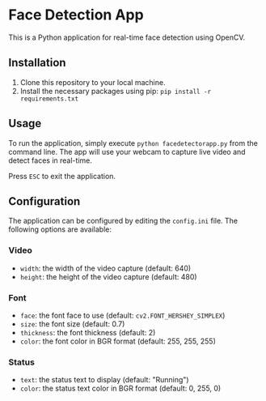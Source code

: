 # Face Detection App

This is a Python application for real-time face detection using OpenCV.

## Installation

1. Clone this repository to your local machine.
2. Install the necessary packages using pip: `pip install -r requirements.txt`

## Usage

To run the application, simply execute `python facedetectorapp.py` from the command line. The app will use your webcam to capture live video and detect faces in real-time.

Press `ESC` to exit the application.

## Configuration

The application can be configured by editing the `config.ini` file. The following options are available:

### Video

- `width`: the width of the video capture (default: 640)
- `height`: the height of the video capture (default: 480)

### Font

- `face`: the font face to use (default: `cv2.FONT_HERSHEY_SIMPLEX`)
- `size`: the font size (default: 0.7)
- `thickness`: the font thickness (default: 2)
- `color`: the font color in BGR format (default: 255, 255, 255)

### Status

- `text`: the status text to display (default: "Running")
- `color`: the status text color in BGR format (default: 0, 255, 0)
